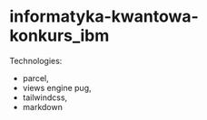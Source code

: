 # informatyka-kwantowa-konkurs_ibm

Technologies:

* parcel,
* views engine pug,
* tailwindcss,
* markdown
